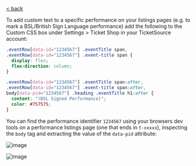 [< back](../)

To add custom text to a specific performance on your listings pages (e.g. to mark a BSL/British Sign Language performance) add the following to the Custom CSS box under Settings > Ticket Shop in your TicketSource account:

```css
.eventRow[data-id="1234567"] .eventTitle span,
.eventRow[data-id="1234567"] .event-title span {
  display: flex;
  flex-direction: column;
}

.eventRow[data-id="1234567"] .eventTitle span:after,
.eventRow[data-id="1234567"] .event-title span:after,
body[data-pid="1234567"] .heading .eventTitle h1:after {
  content: "(BSL Signed Performance)";
  color: #757575;
}
```

You can find the performance identifier `1234567` using your browsers dev tools on a performance listings page (one that ends in `t-xxxxx`), inspecting the `body` tag and extracting the value of the `data-pid` attribute:

![image](https://github.com/ticketsource/gists/assets/619726/d206b6be-b395-4d57-bb2b-1afb8b0abb74)

![image](https://github.com/ticketsource/gists/assets/619726/160e1ac5-49af-4509-b4a2-0f7b7098a1df)
